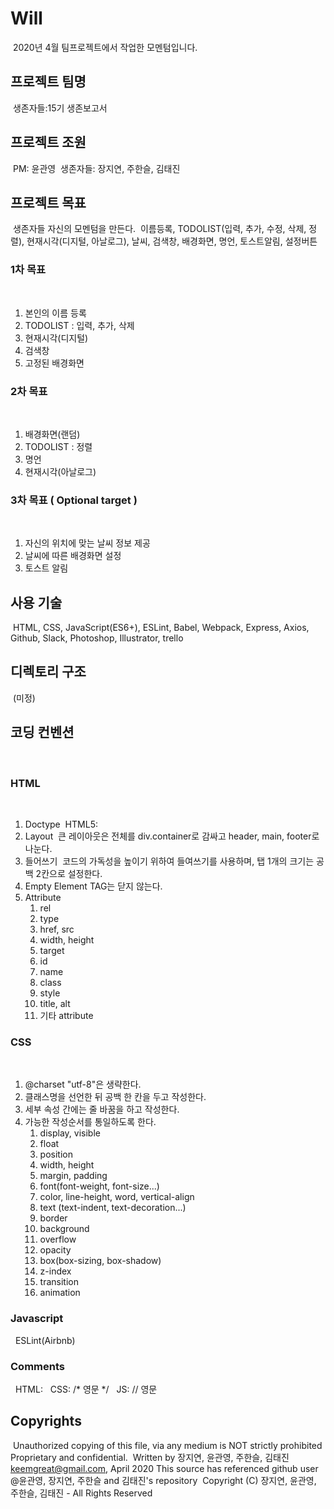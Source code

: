 # Will
​
2020년 4월 팀프로젝트에서 작업한 모멘텀입니다.
​
## 프로젝트 팀명
​
생존자들:15기 생존보고서
​
## 프로젝트 조원
​
PM: 윤관영
​
생존자들: 장지연, 주한슬, 김태진
​
## 프로젝트 목표
​
생존자들 자신의 모멘텀을 만든다.
​
이름등록, TODOLIST(입력, 추가, 수정, 삭제, 정렬), 현재시각(디지털, 아날로그), 날씨, 검색창, 배경화면, 명언, 토스트알림, 설정버튼
​
### 1차 목표
​
1. 본인의 이름 등록
2. TODOLIST : 입력, 추가, 삭제
3. 현재시각(디지털)
4. 검색창
5. 고정된 배경화면
​
### 2차 목표
​
1. 배경화면(랜덤)
2. TODOLIST : 정렬
3. 명언
4. 현재시각(아날로그)
​
### 3차 목표 ( Optional target )
​
1. 자신의 위치에 맞는 날씨 정보 제공
2. 날씨에 따른 배경화면 설정
3. 토스트 알림
​
## 사용 기술
​
HTML, CSS, JavaScript(ES6+), ESLint, Babel, Webpack, Express, Axios, Github, Slack, Photoshop, Illustrator, trello
​
## 디렉토리 구조
​
(미정)
​
## 코딩 컨벤션
​
### HTML
​
1. Doctype
​
   HTML5: <!DOCTYPE html>
​
2. Layout
​
   큰 레이아웃은 전체를 div.container로 감싸고 header, main, footer로 나눈다.
​
3. 들어쓰기
​
   코드의 가독성을 높이기 위하여 들여쓰기를 사용하며, 탭 1개의 크기는 공백 2칸으로 설정한다.
​
4. Empty Element TAG는 닫지 않는다.
​
5. Attribute
   1. rel
   2. type
   3. href, src
   4. width, height
   5. target
   6. id
   7. name
   8. class
   9. style
   10. title, alt
   11. 기타 attribute
​
### CSS
​
1. @charset "utf-8"은 생략한다.
2. 클래스명을 선언한 뒤 공백 한 칸을 두고 작성한다.
3. 세부 속성 간에는 줄 바꿈을 하고 작성한다.
4. 가능한 작성순서를 통일하도록 한다.
   1. display, visible
   2. float
   3. position
   4. width, height
   5. margin, padding
   6. font(font-weight, font-size...)
   7. color, line-height, word, vertical-align
   8. text (text-indent, text-decoration...)
   9. border
   10. background
   11. overflow
   12. opacity
   13. box(box-sizing, box-shadow)
   14. z-index
   15. transition
   16. animation
​
### Javascript
​
​	ESLint(Airbnb)
​
### Comments
​
​	HTML: <!-- 영문 -->
​
​	CSS: /* 영문 */
​
​	JS: // 영문
​
## Copyrights
​
Unauthorized copying of this file, via any medium is NOT strictly prohibited
​
Proprietary and confidential.
​
Written by 장지연, 윤관영, 주한슬, 김태진 keemgreat@gmail.com, April 2020
​
This source has referenced github user @윤관영, 장지연, 주한슬 and 김태진's repository
​
Copyright (C) 장지연, 윤관영, 주한슬, 김태진 - All Rights Reserved
